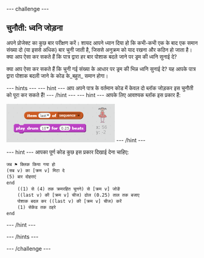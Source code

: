 --- challenge ---
## चुनौती: ध्वनि जोड़ना

अपने प्रोजेक्ट का कुछ बार परीक्षण करें। शायद आपने ध्यान दिया हो कि कभी-कभी एक के बाद एक समान संख्या दो (या इससे अधिक) बार चुनी जाती है, जिससे अनुक्रम को याद रखना और कठिन हो जाता है। क्या आप ऐसा कर सकते हैं कि पात्र द्वारा हर बार पोशाक बदले जाने पर ड्रम की ध्वनि सुनाई दे?

क्या आप ऐसा कर सकते हैं कि चुनी गई संख्या के आधार पर ड्रम की भिन्न ध्वनि सुनाई दे? यह आपके पात्र द्वारा पोशाक बदली जाने के कोड के_बहुत_ समान होगा।

--- hints ---
--- hint ---
आप अपने पात्र के वर्तमान कोड में केवल दो ब्लॉक जोड़कर इस चुनौती को पूरा कर सकते हैं!
--- /hint ---
--- hint ---
आपके लिए आवश्यक ब्लॉक इस प्रकार हैं:

![Hint drum blocks](images/hint-drumblocks.png)
--- /hint ---

--- hint ---
आपका पूर्ण कोड कुछ इस प्रकार दिखाई देना चाहिए:
```blocks
जब ⚑ क्लिक किया गया हो
(सब v) का [क्रम v] मिटा दे
(5) बार दोहराएं
end
	((1) से (4) तक क्रमरहित चुनने) से [क्रम v] जोङें
    ((last v) की [क्रम v] चीज) ढोल (0.25) ताल तक बजाए
    पोशाक बदल कर ((last v) की [क्रम v] चीज) करें
    (1) सेकेंड तक ठहरे
end
```
--- /hint ---

--- /hints ---

--- /challenge ---
